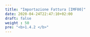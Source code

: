 ```yaml
---
title: "Importazione Fattura [IMF00]"
date: 2020-04-24T22:47:10+02:00
draft: false
weight : 50
pre: "<b>1.4.2 </b>"
---
```




